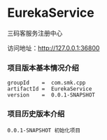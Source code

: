 # EurekaService
三码客服务注册中心

访问地址：http://127.0.0.1:36800

### 项目版本基本情况介绍
    groupId    =  com.smk.cpp
    artifactId =  EurekaService
    version    =  0.0.1-SNAPSHOT
    
### 项目历史版本介绍   
    0.0.1-SNAPSHOT 初始化项目

